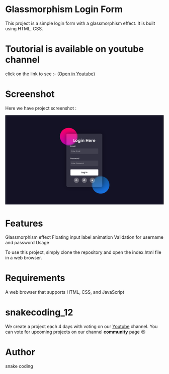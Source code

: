 # Glassmorphism Login Form

This project is a simple login form with a glassmorphism effect. It is built using HTML, CSS.

# Toutorial is available on youtube channel 
click on the link to see :- ([Open in Youtube](https://youtu.be/u3HwZLI4cFI))

# Screenshot
Here we have project screenshot :

![screenshot](screenshot.png)

# Features

Glassmorphism effect
Floating input label animation
Validation for username and password
Usage

To use this project, simply clone the repository and open the index.html file in a web browser.

# Requirements

A web browser that supports HTML, CSS, and JavaScript



# snakecoding_12

We create a project each 4 days with voting on our <a href="https://youtube.com/@snakecoding_12" target="_blank">Youtube</a> channel.
You can vote for upcoming projects on our channel **community** page :wink:


# Author

snake coding

